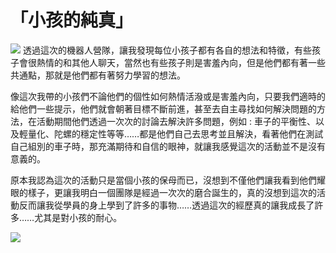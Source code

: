 # 「小孩的純真」
![](https://imgur.com/lUDvm10.jpg)
透過這次的機器人營隊，讓我發現每位小孩子都有各自的想法和特徵，有些孩子會很熱情的和其他人聊天，當然也有些孩子則是害羞內向，但是他們都有著一些共通點，那就是他們都有著努力學習的想法。

像這次我帶的小孩們不論他們的個性如何熱情活潑或是害羞內向，只要我們適時的給他們一些提示，他們就會朝著目標不斷前進，甚至去自主尋找如何解決問題的方法，在活動期間他們透過一次次的討論去解決許多問題，例如 : 車子的平衡性、以及輕量化、陀螺的穩定性等等……都是他們自己去思考並且解決，看著他們在測試自己組別的車子時，那充滿期待和自信的眼神，就讓我感覺這次的活動並不是沒有意義的。

原本我認為這次的活動只是當個小孩的保母而已，沒想到不僅他們讓我看到他們耀眼的樣子，更讓我明白一個團隊是經過一次次的磨合誕生的，真的沒想到這次的活動反而讓我從學員的身上學到了許多的事物……透過這次的經歷真的讓我成長了許多……尤其是對小孩的耐心。

![](https://imgur.com/TOUK8ET.jpg)
